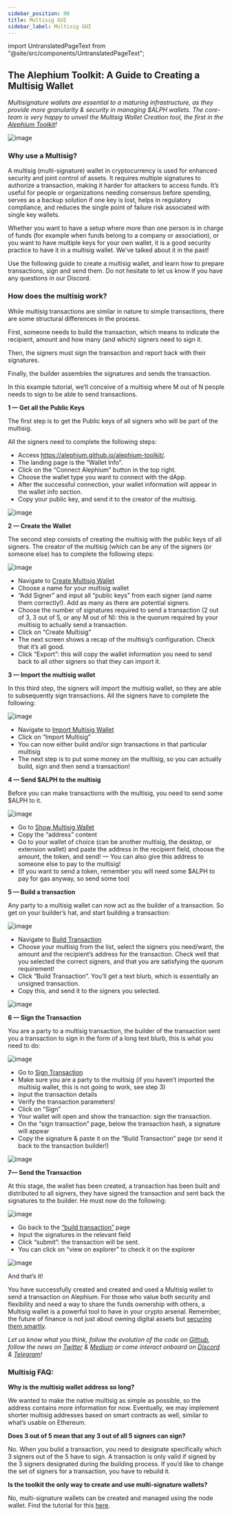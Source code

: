 ```yaml
---
sidebar_position: 90
title: Multisig GUI
sidebar_label: Multisig GUI
---
```


import UntranslatedPageText from "@site/src/components/UntranslatedPageText";

<UntranslatedPageText />

## The Alephium Toolkit: A Guide to Creating a Multisig Wallet

*Multisignature wallets are essential to a maturing infrastructure, as they provide more granularity & security in managing $ALPH wallets. The core-team is very happy to unveil the Multisig Wallet Creation tool, the first in the [Alephium Toolkit](https://alephium.github.io/alephium-toolkit/)!*

![image](https://github.com/alephium/docs/assets/88235023/29f9c9e9-02e4-4d26-80bb-7d0e5c14b6d0)


### Why use a Multisig?

A multisig (multi-signature) wallet in cryptocurrency is used for enhanced security and joint control of assets. It requires multiple signatures to authorize a transaction, making it harder for attackers to access funds. It’s useful for people or organizations needing consensus before spending, serves as a backup solution if one key is lost, helps in regulatory compliance, and reduces the single point of failure risk associated with single key wallets.

Whether you want to have a setup where more than one person is in charge of funds (for example when funds belong to a company or association), or you want to have multiple keys for your own wallet, it is a good security practice to have it in a multisig wallet. We’ve talked about it in the past!

Use the following guide to create a multisig wallet, and learn how to prepare transactions, sign and send them. Do not hesitate to let us know if you have any questions in our Discord.

### How does the multisig work?
While multisig transactions are similar in nature to simple transactions, there are some structural differences in the process.

First, someone needs to build the transaction, which means to indicate the recipient, amount and how many (and which) signers need to sign it.

Then, the signers must sign the transaction and report back with their signatures.

Finally, the builder assembles the signatures and sends the transaction.

In this example tutorial, we’ll conceive of a multisig where M out of N people needs to sign to be able to send transactions.


**1 — Get all the Public Keys**

The first step is to get the Public keys of all signers who will be part of the multisig.

All the signers need to complete the following steps:

* Access https://alephium.github.io/alephium-toolkit/.
* The landing page is the “Wallet Info”.
* Click on the “Connect Alephium” button in the top right.
* Choose the wallet type you want to connect with the dApp.
* After the successful connection, your wallet information will appear in the wallet info section.
* Copy your public key, and send it to the creator of the multisig.

![image](https://github.com/alephium/docs/assets/88235023/235b6c73-5519-4231-9f46-21e822843bfe)


**2 — Create the Wallet**

The second step consists of creating the multisig with the public keys of all signers. The creator of the multisig (which can be any of the signers (or someone else) has to complete the following steps:

![image](https://github.com/alephium/docs/assets/88235023/43f25034-30af-4b70-9565-2514b656138c)

* Navigate to [Create Multisig Wallet](https://alephium.github.io/alephium-toolkit/)
* Choose a name for your multisig wallet
* “Add Signer” and input all “public keys” from each signer (and name them correctly!). Add as many as there are potential signers.
* Choose the number of signatures required to send a transaction (2 out of 3, 3 out of 5, or any M out of N): this is the quorum required by your multisig to actually send a transaction.
* Click on “Create Multisig”
* The next screen shows a recap of the multisig’s configuration. Check that it’s all good.
* Click “Export”: this will copy the wallet information you need to send back to all other signers so that they can import it.


**3 — Import the multisig wallet** 

In this third step, the signers will import the multisig wallet, so they are able to subsequently sign transactions. All the signers have to complete the following:

![image](https://github.com/alephium/docs/assets/88235023/ddf154db-31c7-45b4-bd37-48c61811ebc5)

* Navigate to [Import Multisig Wallet](https://alephium.github.io/alephium-toolkit/#/multisig/import)
* Click on “Import Multisig”
* You can now either build and/or sign transactions in that particular multisig
* The next step is to put some money on the multisig, so you can actually build, sign and then send a transaction!


**4 — Send $ALPH to the multisig**

Before you can make transactions with the multisig, you need to send some $ALPH to it.

![image](https://github.com/alephium/docs/assets/88235023/f16d17dd-1520-4869-8506-6ab0e0cc8209)

* Go to [Show Multisig Wallet](https://alephium.github.io/alephium-toolkit/#/multisig/show)
* Copy the “address” content
* Go to your wallet of choice (can be another multisig, the desktop, or extension wallet) and paste the address in the recipient field, choose the amount, the token, and send! — You can also give this address to someone else to pay to the multisig!
* (If you want to send a token, remember you will need some $ALPH to pay for gas anyway, so send some too)


**5 — Build a transaction**

Any party to a multisig wallet can now act as the builder of a transaction. So get on your builder’s hat, and start building a transaction:

![image](https://github.com/alephium/docs/assets/88235023/25a813a5-bbdc-4ade-874f-aa1d3c256368)

* Navigate to [Build Transaction](https://alephium.github.io/alephium-toolkit/#/multisig/build-tx)
* Choose your multisig from the list, select the signers you need/want, the amount and the recipient’s address for the transaction. Check well that you selected the correct signers, and that you are satisfying the quorum requirement!
* Click “Build Transaction”. You’ll get a text blurb, which is essentially an unsigned transaction.
* Copy this, and send it to the signers you selected.

![image](https://github.com/alephium/docs/assets/88235023/df652c60-e247-4b6d-8363-e847729ef0d7)

**6 — Sign the Transaction**

You are a party to a multisig transaction, the builder of the transaction sent you a transaction to sign in the form of a long text blurb, this is what you need to do:

![image](https://github.com/alephium/docs/assets/88235023/2c4bc5fa-c262-4d8b-a102-03ab20529689)

* Go to [Sign Transaction](https://alephium.github.io/alephium-toolkit/#/multisig/sign-tx)
* Make sure you are a party to the multisig (if you haven’t imported the multisig wallet, this is not going to work, see step 3)
* Input the transaction details
* Verify the transaction parameters!
* Click on “Sign”
* Your wallet will open and show the transaction: sign the transaction.
* On the “sign transaction” page, below the transaction hash, a signature will appear
* Copy the signature & paste it on the “Build Transaction” page (or send it back to the transaction builder!)

![image](https://github.com/alephium/docs/assets/88235023/c11ff378-ff58-4eef-9db3-021041205c3d)

**7— Send the Transaction**

At this stage, the wallet has been created, a transaction has been built and distributed to all signers, they have signed the transaction and sent back the signatures to the builder. He must now do the following:

![image](https://github.com/alephium/docs/assets/88235023/2c1107b7-11f7-4cd0-982a-4c60ee90d924)

* Go back to the [“build transaction”](https://alephium.github.io/alephium-toolkit/#/multisig/build-tx) page
* Input the signatures in the relevant field
* Click “submit”: the transaction will be sent.
* You can click on “view on explorer” to check it on the explorer

![image](https://github.com/alephium/docs/assets/88235023/6fcec318-8c61-4c33-9157-d9cd66f0e3d8)

And that’s it!

You have successfully created and created and used a Multisig wallet to send a transaction on Alephium. For those who value both security and flexibility and need a way to share the funds ownership with others, a Multisig wallet is a powerful tool to have in your crypto arsenal. Remember, the future of finance is not just about owning digital assets but [securing them smartly](https://medium.com/@alephium/ttxoo-2-the-road-to-self-custody-cfea4ae89444).

*Let us know what you think, follow the evolution of the code on [Github](https://github.com/alephium), follow the news on [Twitter](https://twitter.com/alephium) & [Medium](https://medium.com/@alephium) or come interact onboard on [Discord](https://discord.com/invite/GEbcpajCJG) & [Telegram](https://t.me/alephiumgroup)!*

### Multisig FAQ:

**Why is the multisig wallet address so long?**

We wanted to make the native multisig as simple as possible, so the address contains more information for now. Eventually, we may implement shorter multisig addresses based on smart contracts as well, similar to what’s usable on Ethereum.

**Does 3 out of 5 mean that any 3 out of all 5 signers can sign?**

No. When you build a transaction, you need to designate specifically which 3 signers out of the 5 have to sign. A transaction is only valid if signed by the 3 signers designated during the building process. If you’d like to change the set of signers for a transaction, you have to rebuild it.

**Is the toolkit the only way to create and use multi-signature wallets?**

No, multi-signature wallets can be created and managed using the node wallet. Find the tutorial for this [here](https://docs.alephium.org/misc/multisig-guide/).
